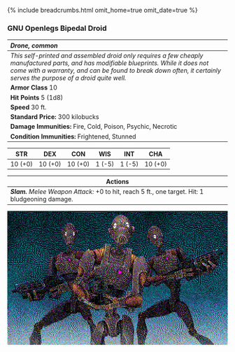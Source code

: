 {% include breadcrumbs.html omit_home=true omit_date=true %}

### GNU Openlegs Bipedal Droid

| _Drone, common_ | 
|:-------------|
| _This self-printed and assembled droid only requires a few cheaply manufactured parts, and has modifiable blueprints.  While it does not come with a warranty, and can be found to break down often, it certainly serves the purpose of a droid quite well._ | 
| **Armor Class**  10 |
| **Hit Points**  5 (1d8) |
| **Speed** 30 ft.|
| **Standard Price:** 300 kilobucks |
| **Damage Immunities:** Fire, Cold, Poison, Psychic, Necrotic |
| **Condition Immunities:** Frightened, Stunned |

<table class="abilities">
  <thead><tr><th>STR</th><th>DEX</th><th>CON</th><th>WIS</th><th>INT</th> <th>CHA</th>
    </tr>
  </thead>
  <tbody>
    <tr>
      <td>10 (+0)</td>
      <td>10 (+0)</td>
      <td>10 (+0)</td>
      <td>1 (-5)</td>
      <td>1 (-5)</td>
      <td>10 (+0)</td>
    </tr>
  </tbody>
</table>

| **Actions** |
|---|
| ***Slam.*** *Melee Weapon Attack:* +0 to hit, reach 5 ft., one target. Hit: 1 bludgeoning damage. |

![OpenLegs](./../images/OpenLegs.jpg)
